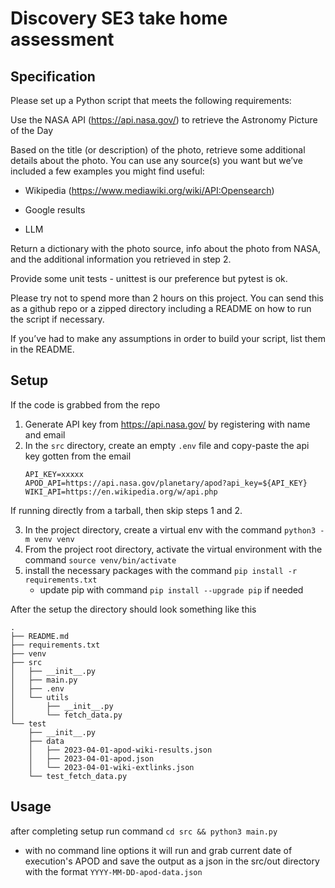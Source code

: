 # Discovery SE3 take home assessment

## Specification
Please set up a Python script that meets the following requirements:

Use the NASA API (https://api.nasa.gov/) to retrieve the Astronomy Picture of the Day

Based on the title (or description) of the photo, retrieve some additional details about the photo. You can use any source(s) you want but we’ve included a few examples you might find useful:

 - Wikipedia (https://www.mediawiki.org/wiki/API:Opensearch)

 - Google results

 - LLM

Return a dictionary with the photo source, info about the photo from NASA, and the additional information you retrieved in step 2.

Provide some unit tests - unittest is our preference but pytest is ok.

Please try not to spend more than 2 hours on this project. You can send this as a github repo or a zipped directory including a README on how to run the script if necessary.

If you’ve had to make any assumptions in order to build your script, list them in the README. 



## Setup

If the code is grabbed from the repo
   1. Generate API key from https://api.nasa.gov/ by registering with name and email
   2. In the `src` directory, create an empty `.env` file and copy-paste the api key gotten from the email
      ```
      API_KEY=xxxxx
      APOD_API=https://api.nasa.gov/planetary/apod?api_key=${API_KEY}
      WIKI_API=https://en.wikipedia.org/w/api.php
      ```
If running directly from a tarball, then skip steps 1 and 2.

   3. In the project directory, create a virtual env with the command ```python3 -m venv venv```
   4. From the project root directory, activate the virtual environment with the command ```source venv/bin/activate```
   5. install the necessary packages with the command ```pip install -r requirements.txt```
      - update pip with command ```pip install --upgrade pip``` if needed

After the setup the directory should look something like this
```
.
├── README.md
├── requirements.txt
├── venv
├── src
│   ├── __init__.py
│   ├── main.py
│   ├── .env
│   └── utils
│       ├── __init__.py
│       └── fetch_data.py
└── test
    ├── __init__.py
    ├── data
    │   ├── 2023-04-01-apod-wiki-results.json
    │   ├── 2023-04-01-apod.json
    │   └── 2023-04-01-wiki-extlinks.json
    └── test_fetch_data.py

```


## Usage

after completing setup run command ```cd src && python3 main.py```

- with no command line options it will run and grab current date of execution's APOD and save the output as a json in the src/out directory with the format ```YYYY-MM-DD-apod-data.json```
